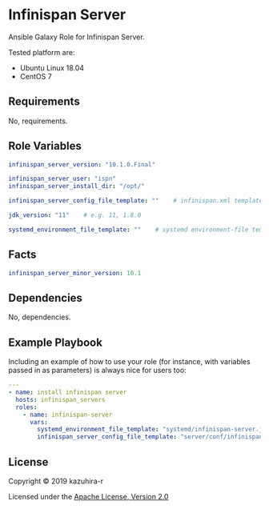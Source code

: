 Infinispan Server
=========

Ansible Galaxy Role for Infinispan Server.

Tested platform are:

* Ubuntu Linux 18.04
* CentOS 7

Requirements
------------

No, requirements.

Role Variables
--------------

```yaml
infinispan_server_version: "10.1.0.Final"

infinispan_server_user: "ispn"
infinispan_server_install_dir: "/opt/"

infinispan_server_config_file_template: ""    # infinispan.xml template path if needed

jdk_version: "11"    # e.g. 11, 1.8.0

systemd_environment_file_template: ""    # systemd environment-file template path if needed
```

Facts
--------------

```yaml
infinispan_server_minor_version: 10.1
```

Dependencies
------------

No, dependencies.

Example Playbook
----------------

Including an example of how to use your role (for instance, with variables passed in as parameters) is always nice for users too:

```yaml
---
- name: install infinispan server
  hosts: infinispan_servers
  roles:
    - name: infinispan-server
      vars:
        systemd_environment_file_template: "systemd/infinispan-server.j2"
        infinispan_server_config_file_template: "server/conf/infinispan.xml.j2"
```

License
-------

Copyright &copy; 2019 kazuhira-r

Licensed under the [Apache License, Version 2.0][Apache]
 
[Apache]: http://www.apache.org/licenses/LICENSE-2.0

